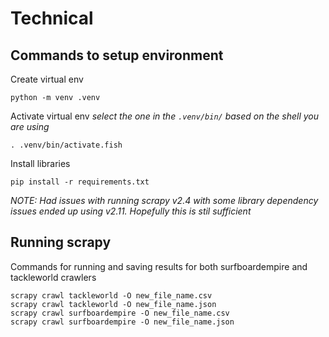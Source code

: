 # Technical 

## Commands to setup environment

Create virtual env 
```shell
python -m venv .venv
```
Activate virtual env *select the one in the `.venv/bin/` based on the shell you are using*
```shell
. .venv/bin/activate.fish
```
Install libraries
```shell
pip install -r requirements.txt
```
*NOTE: Had issues with running scrapy v2.4 with some library dependency issues ended up using v2.11. Hopefully this is stil sufficient*

## Running scrapy
Commands for running and saving results for both surfboardempire and tackleworld crawlers
```
scrapy crawl tackleworld -O new_file_name.csv
scrapy crawl tackleworld -O new_file_name.json
scrapy crawl surfboardempire -O new_file_name.csv
scrapy crawl surfboardempire -O new_file_name.json
```





